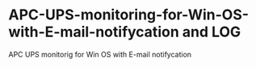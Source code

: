 # APC-UPS-monitoring-for-Win-OS-with-E-mail-notifycation and LOG
APC UPS monitorig for Win OS with E-mail notifycation
